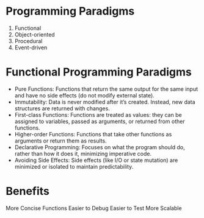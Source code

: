 # Programming Paradigms
1. Functional
2. Object-oriented
3. Procedural
4. Event-driven

# Functional Programming Paradigms
- Pure Functions: Functions that return the same output for the same input and have no side effects (do not modify external state).
- Immutability: Data is never modified after it’s created. Instead, new data structures are returned with changes.
- First-class Functions: Functions are treated as values: they can be assigned to variables, passed as arguments, or returned from other functions.
- Higher-order Functions: Functions that take other functions as arguments or return them as results.
- Declarative Programming: Focuses on what the program should do, rather than how it does it, minimizing imperative code.
- Avoiding Side Effects: Side effects (like I/O or state mutation) are minimized or isolated to maintain predictability.

# Benefits
More Concise Functions
Easier to Debug
Easier to Test
More Scalable
